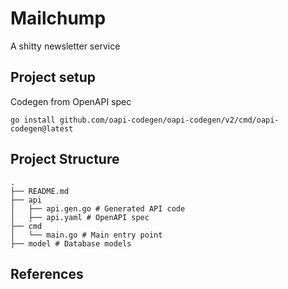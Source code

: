 # Mailchump

A shitty newsletter service

## Project setup
Codegen from OpenAPI spec
```
go install github.com/oapi-codegen/oapi-codegen/v2/cmd/oapi-codegen@latest
```

## Project Structure
```
.
├── README.md
├── api
│   ├── api.gen.go # Generated API code
│   ├── api.yaml # OpenAPI spec
├── cmd
│   └── main.go # Main entry point
├── model # Database models
```

## References
